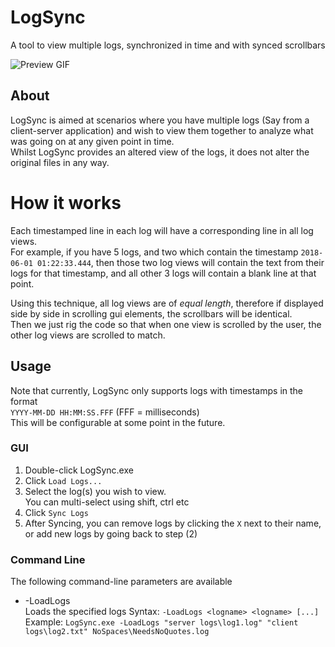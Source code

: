 # LogSync
A tool to view multiple logs, synchronized in time and with synced scrollbars

![Preview GIF](https://i.imgur.com/hbhfZ3p.gif)  

## About
LogSync is aimed at scenarios where you have multiple logs (Say from a client-server application) and wish to view them together 
to analyze what was going on at any given point in time.  
Whilst LogSync provides an altered view of the logs, it does not alter the original files in any way.

# How it works
Each timestamped line in each log will have a corresponding line in all log views.  
For example, if you have 5 logs, and two which contain the timestamp `2018-06-01 01:22:33.444`, 
then those two log views will contain the text from their logs for that timestamp, and all other 3 logs will contain a blank line at that point.  

Using this technique, all log views are of *equal length*, therefore if displayed side by side in scrolling gui elements, the scrollbars will be identical.  
Then we just rig the code so that when one view is scrolled by the user, the other log views are scrolled to match. 

## Usage
Note that currently, LogSync only supports logs with timestamps in the format  
`YYYY-MM-DD HH:MM:SS.FFF` (FFF = milliseconds)  
This will be configurable at some point in the future.

### GUI
1. Double-click LogSync.exe
2. Click `Load Logs...`
3. Select the log(s) you wish to view.  
You can multi-select using shift, ctrl etc  
4. Click `Sync Logs`  
5. After Syncing, you can remove logs by clicking the `X` next to their name, or add new logs by going back to step (2)

### Command Line
The following command-line parameters are available
* -LoadLogs  
Loads the specified logs
Syntax: `-LoadLogs <logname> <logname> [...]`  
Example: `LogSync.exe -LoadLogs "server logs\log1.log" "client logs\log2.txt" NoSpaces\NeedsNoQuotes.log`
